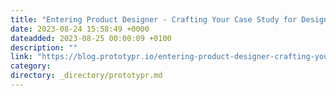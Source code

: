 ```yaml
---
title: "Entering Product Designer - Crafting Your Case Study for Design Portfolio"
date: 2023-08-24 15:58:49 +0000
dateadded: 2023-08-25 00:00:09 +0100
description: ""
link: "https://blog.prototypr.io/entering-product-designer-crafting-your-case-study-for-design-portfolio-e106cf8b0c24?source=rss----eb297ea1161a---4"
category:
directory: _directory/prototypr.md
---
```

